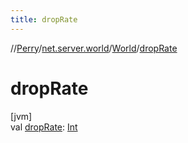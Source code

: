 ```yaml
---
title: dropRate
---
```

//[Perry](../../../index.html)/[net.server.world](../index.html)/[World](index.html)/[dropRate](drop-rate.html)



# dropRate



[jvm]\
val [dropRate](drop-rate.html): [Int](https://kotlinlang.org/api/latest/jvm/stdlib/kotlin/-int/index.html)




